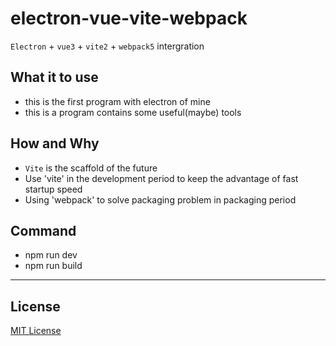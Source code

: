 # electron-vue-vite-webpack

`Electron` + `vue3` + `vite2` + `webpack5` intergration

## What it to use

- this is the first program with electron of mine
- this is a program contains some useful(maybe) tools

## How and Why

- `Vite` is the scaffold of the future
- Use 'vite' in the development period to keep the advantage of fast startup speed
- Using 'webpack' to solve packaging problem in packaging period

## Command

- npm run dev
- npm run build

---

## License

[MIT License](https://opensource.org/licenses/MIT)
